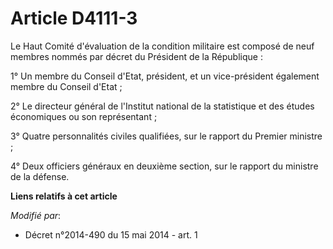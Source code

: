 # Article D4111-3

Le Haut Comité d'évaluation de la condition militaire est composé de neuf membres nommés par décret du Président de la
République : 

1° Un membre du Conseil d'Etat, président, et un vice-président également membre du Conseil d'Etat ; 

2° Le directeur général de l'Institut national de la statistique et des études économiques ou son représentant ; 

3° Quatre personnalités civiles qualifiées, sur le rapport du Premier ministre ; 

4° Deux officiers généraux en deuxième section, sur le rapport du ministre de la défense.

**Liens relatifs à cet article**

_Modifié par_:

  - Décret n°2014-490 du 15 mai 2014 - art. 1
